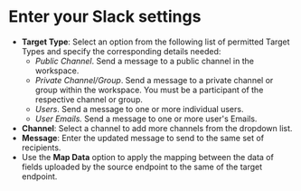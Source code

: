 # Enter your Slack settings

* **Target Type**: Select an option from the following list of permitted Target Types and specify the corresponding details needed:
  * _Public Channel_. Send a message to a public channel in the workspace.
  * _Private Channel/Group_. Send a message to a private channel or group within the workspace. You must be a participant of the respective channel or group.
  * _Users_. Send a message to one or more individual users.
  * _User Emails._ Send a message to one or more user's Emails.&#x20;
* **Channel**: Select a channel to add more channels from the dropdown list.
* **Message**: Enter the updated message to send to the same set of recipients.
* Use the **Map Data** option to apply the mapping between the data of fields uploaded by the source endpoint to the same of the target endpoint.
